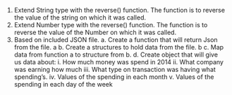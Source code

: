 1. Extend String type with the reverse() function. The function is to reverse the value of the string on which it was called.
2. Extend Number type with the reverse() function. The function is to reverse the value of the Number on which it was called.
3. Based on included JSON file.
   a. Create a function that will return Json from the file. a
   b. Create a structures to hold data from the file. b
   c. Map data from function a to structure from b.
   d. Create object that will give us data about:
   i. How much money was spend in 2014
   ii. What company was earning how much
   iii. What type on transaction was having what spending’s.
   iv. Values of the spending in each month
   v. Values of the spending in each day of the week
